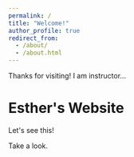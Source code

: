 ```yaml
---
permalink: /
title: "Welcome!"
author_profile: true
redirect_from: 
  - /about/
  - /about.html
---
```


Thanks for visiting! I am instructor...

Esther's Website
======
Let's see this!

Take a look.
